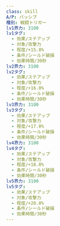 ```yaml
---
class: skill
A/P: パッシブ
種別: 戦闘トリガー
lv1界力: 3100
lv1タグ:
  - 効果/ステアップ
  - 対象/攻撃力
  - 程度/+15.0%
  - 条件/シールド破損
  - 効果時間/30秒
lv2界力: 3100
lv2タグ:
  - 効果/ステアップ
  - 対象/攻撃力
  - 程度/+16.0%
  - 条件/シールド破損
  - 効果時間/30秒
lv3界力: 3100
lv3タグ:
  - 効果/ステアップ
  - 対象/攻撃力
  - 程度/+17.0%
  - 条件/シールド破損
  - 効果時間/30秒
lv4界力: 3100
lv4タグ:
  - 効果/ステアップ
  - 対象/攻撃力
  - 程度/+18.0%
  - 条件/シールド破損
  - 効果時間/30秒
lv5界力: 3100
lv5タグ:
  - 効果/ステアップ
  - 対象/攻撃力
  - 程度/+20.0%
  - 条件/シールド破損
  - 効果時間/30秒
---
```

